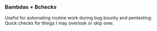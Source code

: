 ### Bambdas + Bchecks
Useful for automating routine work during bug bounty and pentesting. Quick checks for things I may overlook or skip over.

